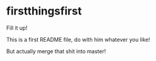 # firstthingsfirst
Fill it up!

This is a first README file, do with him whatever you like!

But actually merge that shit into master!
